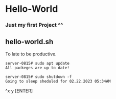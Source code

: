 # Hello-World
### Just my first Project ^^


## hello-world.sh


To late to be productive.


```
server-0815# sudo apt update
All packeges are up to date!
```

```
server-0815# sudo shutdown -f
Going to sleep sheduled for 02.22.2023 05:34AM
```

^x y [ENTER]
